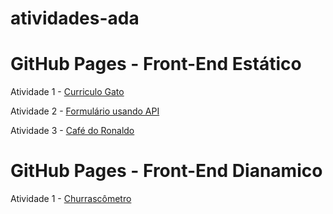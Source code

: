 # atividades-ada

<h1>GitHub Pages - Front-End Estático</h1>

<span>Atividade 1 - </span><a href="https://alexdeft.github.io/atividades-ada/Front-End%20Estatico/atividade1" target="_blank" rel="noopener noreferrer">Curriculo Gato</a> 

<span>Atividade 2 - </span><a href="https://alexdeft.github.io/atividades-ada/Front-End%20Estatico/atividade2" target="_blank" rel="noopener noreferrer">Formulário usando API</a>

<span>Atividade 3 - </span><a href="https://alexdeft.github.io/atividades-ada/Front-End%20Estatico/atividade3" target="_blank" rel="noopener noreferrer">Café do Ronaldo</a>

<h1>GitHub Pages - Front-End Dianamico</h1>

<span>Atividade 1 - </span><a href = "https://alexdeft.github.io/atividades-ada/Front-End%20Dinamico/template/" target="_blank" rel= "noopener noreferrer">Churrascômetro</a>
